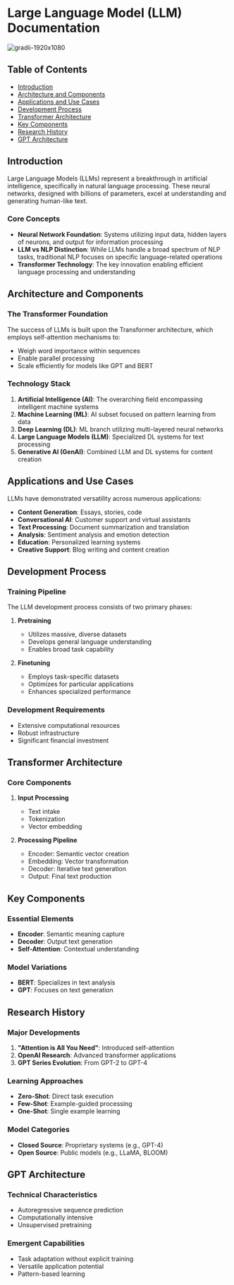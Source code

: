 # Large Language Model (LLM) Documentation

![gradii-1920x1080](https://github.com/user-attachments/assets/30981bd0-46fb-4dd2-b6df-3928b65d0c3a)


## Table of Contents
- [Introduction](#introduction)
- [Architecture and Components](#architecture-and-components)
- [Applications and Use Cases](#applications-and-use-cases)
- [Development Process](#development-process)
- [Transformer Architecture](#transformer-architecture)
- [Key Components](#key-components)
- [Research History](#research-history)
- [GPT Architecture](#gpt-architecture)

## Introduction

Large Language Models (LLMs) represent a breakthrough in artificial intelligence, specifically in natural language processing. These neural networks, designed with billions of parameters, excel at understanding and generating human-like text.

### Core Concepts

- **Neural Network Foundation**: Systems utilizing input data, hidden layers of neurons, and output for information processing
- **LLM vs NLP Distinction**: While LLMs handle a broad spectrum of NLP tasks, traditional NLP focuses on specific language-related operations
- **Transformer Technology**: The key innovation enabling efficient language processing and understanding

## Architecture and Components

### The Transformer Foundation
The success of LLMs is built upon the Transformer architecture, which employs self-attention mechanisms to:
- Weigh word importance within sequences
- Enable parallel processing
- Scale efficiently for models like GPT and BERT

### Technology Stack
1. **Artificial Intelligence (AI)**: The overarching field encompassing intelligent machine systems
2. **Machine Learning (ML)**: AI subset focused on pattern learning from data
3. **Deep Learning (DL)**: ML branch utilizing multi-layered neural networks
4. **Large Language Models (LLM)**: Specialized DL systems for text processing
5. **Generative AI (GenAI)**: Combined LLM and DL systems for content creation

## Applications and Use Cases

LLMs have demonstrated versatility across numerous applications:

- **Content Generation**: Essays, stories, code
- **Conversational AI**: Customer support and virtual assistants
- **Text Processing**: Document summarization and translation
- **Analysis**: Sentiment analysis and emotion detection
- **Education**: Personalized learning systems
- **Creative Support**: Blog writing and content creation

## Development Process

### Training Pipeline

The LLM development process consists of two primary phases:

1. **Pretraining**
   - Utilizes massive, diverse datasets
   - Develops general language understanding
   - Enables broad task capability

2. **Finetuning**
   - Employs task-specific datasets
   - Optimizes for particular applications
   - Enhances specialized performance

### Development Requirements
- Extensive computational resources
- Robust infrastructure
- Significant financial investment

## Transformer Architecture

### Core Components
1. **Input Processing**
   - Text intake
   - Tokenization
   - Vector embedding

2. **Processing Pipeline**
   - Encoder: Semantic vector creation
   - Embedding: Vector transformation
   - Decoder: Iterative text generation
   - Output: Final text production

## Key Components

### Essential Elements
- **Encoder**: Semantic meaning capture
- **Decoder**: Output text generation
- **Self-Attention**: Contextual understanding

### Model Variations
- **BERT**: Specializes in text analysis
- **GPT**: Focuses on text generation

## Research History

### Major Developments
1. **"Attention is All You Need"**: Introduced self-attention
2. **OpenAI Research**: Advanced transformer applications
3. **GPT Series Evolution**: From GPT-2 to GPT-4

### Learning Approaches
- **Zero-Shot**: Direct task execution
- **Few-Shot**: Example-guided processing
- **One-Shot**: Single example learning

### Model Categories
- **Closed Source**: Proprietary systems (e.g., GPT-4)
- **Open Source**: Public models (e.g., LLaMA, BLOOM)

## GPT Architecture

### Technical Characteristics
- Autoregressive sequence prediction
- Computationally intensive
- Unsupervised pretraining

### Emergent Capabilities
- Task adaptation without explicit training
- Versatile application potential
- Pattern-based learning
